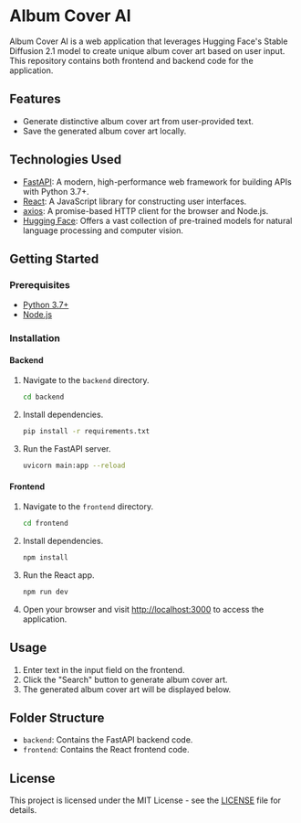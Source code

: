 # Album Cover AI

Album Cover AI is a web application that leverages Hugging Face's Stable Diffusion 2.1 model to create unique album cover art based on user input. This repository contains both frontend and backend code for the application.

## Features

- Generate distinctive album cover art from user-provided text.
- Save the generated album cover art locally.

## Technologies Used

- [FastAPI](https://fastapi.tiangolo.com/): A modern, high-performance web framework for building APIs with Python 3.7+.
- [React](https://reactjs.org/): A JavaScript library for constructing user interfaces.
- [axios](https://axios-http.com/): A promise-based HTTP client for the browser and Node.js.
- [Hugging Face](https://huggingface.co/): Offers a vast collection of pre-trained models for natural language processing and computer vision.

## Getting Started

### Prerequisites

- [Python 3.7+](https://www.python.org/downloads/)
- [Node.js](https://nodejs.org/en/download/)

### Installation

#### Backend

1. Navigate to the `backend` directory.

    ```bash
    cd backend
    ```

2. Install dependencies.

    ```bash
    pip install -r requirements.txt
    ```

3. Run the FastAPI server.

    ```bash
    uvicorn main:app --reload
    ```

#### Frontend

1. Navigate to the `frontend` directory.

    ```bash
    cd frontend
    ```

2. Install dependencies.

    ```bash
    npm install
    ```

3. Run the React app.

    ```bash
    npm run dev
    ```

4. Open your browser and visit [http://localhost:3000](http://localhost:3000) to access the application.

## Usage

1. Enter text in the input field on the frontend.
2. Click the "Search" button to generate album cover art.
3. The generated album cover art will be displayed below.

## Folder Structure

- `backend`: Contains the FastAPI backend code.
- `frontend`: Contains the React frontend code.

## License

This project is licensed under the MIT License - see the [LICENSE](LICENSE) file for details.
